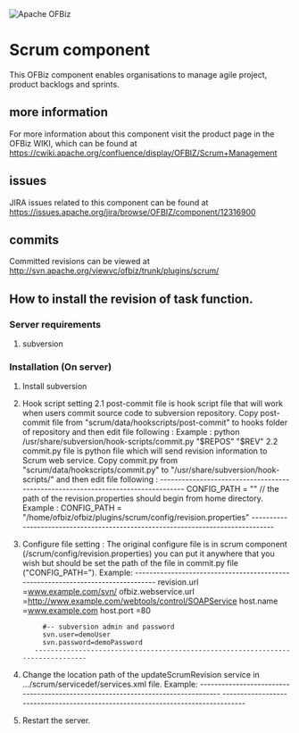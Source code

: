 <img src="http://ofbiz.apache.org/images/OFBiz-logo.png" alt="Apache OFBiz" />

# Scrum component
This OFBiz component enables organisations to manage agile project, product backlogs and sprints.

## more information
For more information about this component visit the product page in the OFBiz WIKI, 
which can be found at https://cwiki.apache.org/confluence/display/OFBIZ/Scrum+Management

## issues
JIRA issues related to this component can be found at https://issues.apache.org/jira/browse/OFBIZ/component/12316900

## commits
Committed revisions can be viewed at http://svn.apache.org/viewvc/ofbiz/trunk/plugins/scrum/

## How to install the revision of task function.

### Server requirements
1. subversion

### Installation (On server)

1. Install subversion
2. Hook script setting
    2.1 post-commit file is hook script file that will work when users commit source code to subversion repository.
          Copy post-commit file from "scrum/data/hookscripts/post-commit" to hooks folder of repository and then edit file following :
          Example : python /usr/share/subversion/hook-scripts/commit.py "$REPOS" "$REV"
    2.2 commit.py file is python file which will send revision information to Scrum web service.
          Copy commit.py from "scrum/data/hookscripts/commit.py" to "/usr/share/subversion/hook-scripts/" and then edit file following :
          ---------------------------------------------------------------------------------
            CONFIG_PATH = ""    // the path of the revision.properties should begin from home directory.
            Example : CONFIG_PATH = "/home/ofbiz/ofbiz/plugins/scrum/config/revision.properties"
          --------------------------------------------------------------------------------
3. Configure file setting : The original configure file is in scrum component (/scrum/config/revision.properties) you can put it 
          anywhere that you wish but should be set the path of the file in commit.py file ("CONFIG_PATH=").
          Example:
          --------------------------------------------------------------------------------
            revision.url =www.example.com/svn/
            ofbiz.webservice.url =http://www.example.com/webtools/control/SOAPService
            host.name =www.example.com
            host.port =80
            
            #-- subversion admin and password
            svn.user=demoUser
            svn.password=demoPassword
          --------------------------------------------------------------------------------
4. Change the location path of the updateScrumRevision service in .../scrum/servicedef/services.xml file.
          Example:
          --------------------------------------------------------------------------------
          <service name="updateScrumRevision" engine="soap" export="true"
            location="http://www.example.com/webtools/control/SOAPService" invoke="updateScrumRevisionChange">
            <implements service="updateScrumRevisionChange"/>
          </service>
          --------------------------------------------------------------------------------
5. Restart the server.
